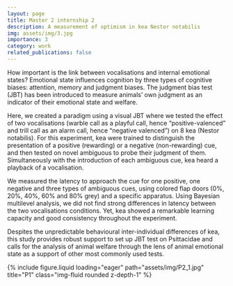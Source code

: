 ```yaml
---
layout: page
title: Master 2 internship 2
description: A measurement of optimism in kea Nestor notabilis
img: assets/img/3.jpg
importance: 3
category: work
related_publications: false
---
```


How important is the link between vocalisations and internal emotional states? Emotional state influences cognition by three types of cognitive biases: attention, memory and judgment biases. The judgment bias test (JBT) has been introduced to measure animals’ own judgment as an indicator of their emotional state and welfare.

Here, we created a paradigm using a visual JBT where we tested the effect of two vocalisations (warble call as a playful call, hence “positive-valenced” and trill call as an alarm call, hence “negative valenced”) on 8 kea (Nestor notabilis). For this experiment, kea were trained to distinguish the presentation of a positive (rewarding) or a negative (non-rewarding) cue, and then tested on novel ambiguous to probe their judgment of them. Simultaneously with the introduction of each ambiguous cue, kea heard a playback of a vocalisation.

We measured the latency to approach the cue for one positive, one negative and three types of ambiguous cues, using colored flap doors (0%, 20%, 40%, 60% and 80% grey) and a specific apparatus. Using Bayesian multilevel analysis, we did not find strong differences in latency between the two vocalisations conditions. Yet, kea showed a remarkable learning capacity and good consistency throughout the experiment.

Despites the unpredictable behavioural inter-individual differences of kea, this study provides robust support to set up JBT test on Psittacidae and calls for the analysis of animal welfare through the lens of animal emotional state as a support of other most commonly used tests.

<div class="row">
    <div class="col-sm mt-3 mt-md-0">
        {% include figure.liquid loading="eager" path="assets/img/P2_1.jpg" title="P1" class="img-fluid rounded z-depth-1" %}
    </div>
</div>

